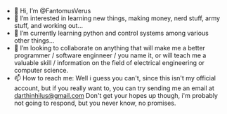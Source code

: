 - 👋 Hi, I’m @FantomusVerus
- 👀 I’m interested in learning new things, making money, nerd stuff, army stuff, and working out...
- 🌱 I’m currently learning python and control systems among various other things...
- 💞️ I’m looking to collaborate on anything that will make me a better programmer / software enginneer / you name it,
      or will teach me a valuable skill / information on the field of electrical engineering or computer science.
- 📫 How to reach me: Well i guess you can't, since this isn't my official account, but if you really want to, you can try sending me an email at darthinhilus@gmail.com
        Don't get your hopes up though, i'm probably not going to respond, but you never know, no promises.

<!---
FantomusVerus/FantomusVerus is a ✨ special ✨ repository because its `README.md` (this file) appears on your GitHub profile.
You can click the Preview link to take a look at your changes.
--->
